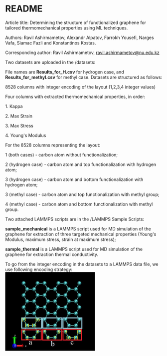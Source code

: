# README
Article title: Determining the structure of functionalized graphene for tailored thermomechanical properties using ML techniques.

Authors: Ravil Ashirmametov, Alexandr Alpatov, Farrokh Yousefi, Narges Vafa, Siamac Fazli and Konstantinos Kostas.

Corresponding author: Ravil Ashirmametov, ravil.ashirmametov@nu.edu.kz



Two datasets are uploaded in the /datasets:

File names are **Results\_for\_H.csv** for hydrogen case, and **Results\_for\_methyl.csv** for methyl case. Datasets are structured as follows:

8528 columns with integer encoding of the layout (1,2,3,4 integer values)

Four columns with extracted thermomechanical properties, in order:

1\. Kappa	

2\. Max Strain

3\. Max Stress

4\. Young's Modulus



For the 8528 columns representing the layout:

1 (both cases) - carbon atom without functionalization;

2 (hydrogen case) - carbon atom and top functionalization with hydrogen atom;

3 (hydrogen case) - carbon atom and bottom functionalization with hydrogen atom;

3 (methyl case) - carbon atom and top functionalization with methyl group;

4 (methyl case) - carbon atom and bottom functionalization with methyl group.



Two attached LAMMPS scripts are in the /LAMMPS Sample Scripts:

**sample\_mechanical** is a LAMMPS script used for MD simulation of the graphene for extraction of three targeted mechanical properties (Young's Modulus, maximum stress, strain at maximum stress);

**sample\_thermal** is a LAMMPS script used for MD simulation of the graphene for extraction thermal conductivity.



To go from the integer encoding in the datasets to a LAMMPS data file, we use following encoding strategy:
![Graphene Structure](./misc/graphene_structure.png)







